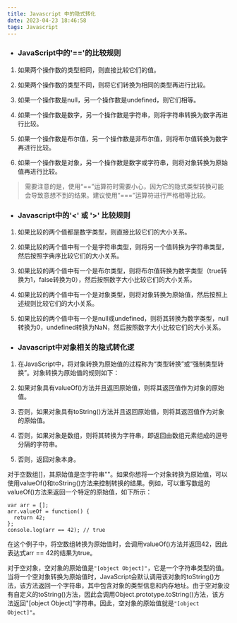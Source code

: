 ```yaml
---
title: Javascript 中的隐式转化
date: 2023-04-23 18:46:58
tags: Javascript
---
```



* ### JavaScript中的'=='的比较规则

1. 如果两个操作数的类型相同，则直接比较它们的值。

2. 如果两个操作数的类型不同，则将它们转换为相同的类型再进行比较。

3. 如果一个操作数是null，另一个操作数是undefined，则它们相等。

4. 如果一个操作数是数字，另一个操作数是字符串，则将字符串转换为数字再进行比较。

5. 如果一个操作数是布尔值，另一个操作数是非布尔值，则将布尔值转换为数字再进行比较。

6. 如果一个操作数是对象，另一个操作数是数字或字符串，则将对象转换为原始值再进行比较。

> 需要注意的是，使用“==”运算符时需要小心，因为它的隐式类型转换可能会导致意想不到的结果。建议使用“===”运算符进行严格相等比较。

* ### Javascript中的'<' 或 '>' 比较规则


1. 如果比较的两个值都是数字类型，则直接比较它们的大小关系。

2. 如果比较的两个值中有一个是字符串类型，则将另一个值转换为字符串类型，然后按照字典序比较它们的大小关系。

3. 如果比较的两个值中有一个是布尔类型，则将布尔值转换为数字类型（true转换为1，false转换为0），然后按照数字大小比较它们的大小关系。

4. 如果比较的两个值中有一个是对象类型，则将对象转换为原始值，然后按照上述规则比较它们的大小关系。

5. 如果比较的两个值中有一个是null或undefined，则将其转换为数字类型，null转换为0，undefined转换为NaN，然后按照数字大小比较它们的大小关系。



* ### Javascript中对象相关的隐式转化逻

1. 在JavaScript中，将对象转换为原始值的过程称为“类型转换”或“强制类型转换”。对象转换为原始值的规则如下：

2. 如果对象具有valueOf()方法并且返回原始值，则将其返回值作为对象的原始值。

3. 否则，如果对象具有toString()方法并且返回原始值，则将其返回值作为对象的原始值。

4. 否则，如果对象是数组，则将其转换为字符串，即返回由数组元素组成的逗号分隔的字符串。

5. 否则，返回对象本身。

对于空数组[]，其原始值是空字符串""。如果你想将一个对象转换为原始值，可以使用valueOf()和toString()方法来控制转换的结果。例如，可以重写数组的valueOf()方法来返回一个特定的原始值，如下所示：

```
var arr = [];
arr.valueOf = function() {
  return 42;
};
console.log(arr == 42); // true
```
在这个例子中，将空数组转换为原始值时，会调用valueOf()方法并返回42，因此表达式arr == 42的结果为true。

对于空对象，空对象的原始值是`"[object Object]"`，它是一个字符串类型的值。当将一个空对象转换为原始值时，JavaScript会默认调用该对象的toString()方法，该方法返回一个字符串，其中包含对象的类型信息和内存地址。由于空对象没有自定义的toString()方法，因此会调用Object.prototype.toString()方法，该方法返回"[object Object]"字符串。因此，空对象的原始值就是`"[object Object]"`。

